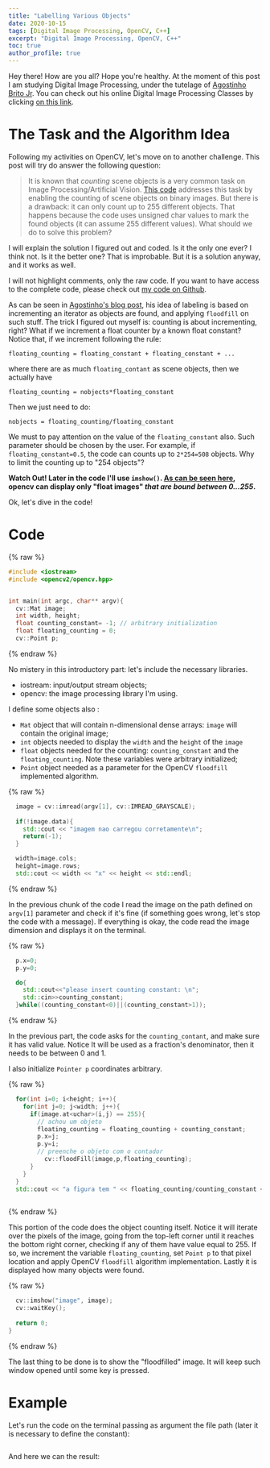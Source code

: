 ```yaml
---
title: "Labelling Various Objects"
date: 2020-10-15
tags: [Digital Image Processing, OpenCV, C++]
excerpt: "Digital Image Processing, OpenCV, C++"
toc: true
author_profile: true
---
```


Hey there! How are you all? Hope you're healthy. 
At the moment of this post I am studying Digital Image Processing, under the tutelage of [Agostinho Brito Jr](https://agostinhobritojr.github.io/). You can check out his online Digital Image Processing Classes by clicking [on this link](https://www.youtube.com/playlist?list=PLWWAoQUirHNruwCBxOgBhHKXdf7et_rAO).

# The Task and the Algorithm Idea
Following my activities on OpenCV, let's move on to another challenge. This post will try do answer the following question:

> It is known that _counting_ scene objects is a very common task on Image Processing/Artificial Vision. [This code](https://agostinhobritojr.github.io/tutorial/pdi/#exa_labeling) addresses this task by enabling the counting of scene objects on binary images. But there is a drawback: it can only count up to 255 different objects. That happens because the code uses unsigned char values to mark the found objects (it can assume 255 different values). What should we do to solve this problem?

I will explain the solution I figured out and coded. Is it the only one ever? I think not. Is it the better one? That is improbable. But it is a solution anyway, and it works as well.

I will not highlight comments, only the raw code. If you want to have access to the complete code, please check out [my code on Github](https://github.com/mtxslv/dca0445_dip/blob/master/exercises/labeling_for_more_objects.cpp).


As can be seen in [Agostinho's blog post](https://agostinhobritojr.github.io/tutorial/pdi/#_descri%C3%A7%C3%A3o_do_programa_labeling_cpp), his idea of labeling is based on incrementing an iterator as objects are found, and applying ```floodfill``` on such stuff. The trick I figured out myself is: counting is about incrementing, right? What if we increment a float counter by a known float constant? Notice that, if we increment following the rule: 

```
floating_counting = floating_constant + floating_constant + ...
```

where there are as much ```floating_contant``` as scene objects, then we actually have

```
floating_counting = nobjects*floating_constant
```

Then we just need to do:

```
nobjects = floating_counting/floating_constant
```

We must to pay attention on the value of the ```floating_constant``` also. Such parameter should be chosen by the user. For example, if ```floating_constant=0.5```, the code can counts up to ```2*254=508``` objects. Why to limit the counting up to "254 objects"?

**Watch Out! Later in the code I'll use ```imshow()```. [As can be seen here](https://answers.opencv.org/question/83562/why-pixels-can-have-float-values/), opencv can display only "float images" _that are bound between 0...255_.**

Ok, let's dive in the code!

# Code

{% raw %}
```cpp
#include <iostream>
#include <opencv2/opencv.hpp>


int main(int argc, char** argv){
  cv::Mat image;
  int width, height;
  float counting_constant= -1; // arbitrary initialization 
  float floating_counting = 0;   
  cv::Point p;  
```
{% endraw %}

No mistery in this introductory part: let's include the necessary libraries.

* iostream: input/output stream objects;
* opencv: the image processing library I'm using.

I define some objects also :
* ```Mat``` object that will contain n-dimensional dense arrays: ```image``` will contain the original image;
* ```int``` objects needed to display the ```width``` and the ```height``` of the ```image```
* ```float``` objects needed for the counting: ```counting_constant``` and the ```floating_counting```. Note these variables were arbitrary initialized;
* ```Point``` object needed as a parameter for the OpenCV ```floodfill``` implemented algorithm. 

{% raw %}
```cpp
  image = cv::imread(argv[1], cv::IMREAD_GRAYSCALE);
  
  if(!image.data){
    std::cout << "imagem nao carregou corretamente\n";
    return(-1);
  }

  width=image.cols;
  height=image.rows;
  std::cout << width << "x" << height << std::endl;
```
{% endraw %}

In the previous chunk of the code I read the image on the path defined on ```argv[1]``` parameter and check if it's fine (if something goes wrong, let's stop the code with a message). If everything is okay, the code read the image dimension and displays it on the terminal. 

{% raw %}
```cpp
  p.x=0;
  p.y=0;

  do{
    std::cout<<"please insert counting constant: \n";
    std::cin>>counting_constant;
  }while((counting_constant<0)||(counting_constant>1));
```
{% endraw %}

In the previous part, the code asks for the ```counting_contant```, and make sure it has valid value. Notice It will be used as a fraction's denominator, then it needs to be between 0 and 1.

I also initialize ```Pointer p``` coordinates arbitrary.

{% raw %}
```cpp
  for(int i=0; i<height; i++){
    for(int j=0; j<width; j++){
      if(image.at<uchar>(i,j) == 255){
        // achou um objeto
        floating_counting = floating_counting + counting_constant;
        p.x=j;
        p.y=i;
  		// preenche o objeto com o contador
		  cv::floodFill(image,p,floating_counting);
      }
    }
  }
  std::cout << "a figura tem " << floating_counting/counting_constant << " bolhas\n";
  
```
{% endraw %}

This portion of the code does the object counting itself. Notice it will iterate over the pixels of the image, going from the top-left corner until it reaches the bottom right corner, checking if any of them have value equal to 255. If so,  we increment the variable ```floating_counting```, set ```Point p``` to that pixel location and apply OpenCV ```floodfill``` algorithm implementation. Lastly it is displayed how many objects were found.

{% raw %}
```cpp
  cv::imshow("image", image);
  cv::waitKey();
  
  return 0;
}
```
{% endraw %}

The last thing to be done is to show the "floodfilled" image. It will keep such window opened until some key is pressed.

# Example

Let's run the code on the terminal passing as argument the file path (later it is necessary to define the constant):

<img src="{{ site.url }}{{ site.baseurl }}/images/posts_images/2020-10-15-labeling_various_objects/running_code.png" alt="">

And here we can the result:


<img src="{{ site.url }}{{ site.baseurl }}/images/posts_images/2020-10-15-labeling_various_objects/result.png" alt="">